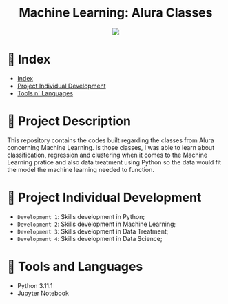 <h1 align="center">Machine Learning: Alura Classes</h1>

<p align="center">
<img src="http://img.shields.io/static/v1?label=STATUS&message=EM%20DESENVOLVIMENTO&color=GREEN&style=for-the-badge"/>
</p>

# :pushpin: Index

* [Index](https://github.com/mayaram4rtins/machine-learning-codes/blob/main/README.md#pushpin-índice)
* [Project Individual Development](https://github.com/mayaram4rtins/machine-learning-codes/blob/main/README.md#page_facing_up-project-description)
* [Tools n' Languages](https://github.com/mayaram4rtins/machine-learning-codes/blob/main/README.md#snake-tools-and-language)

# :page_facing_up: Project Description

This repository contains the codes built regarding the classes from Alura concerning Machine Learning. Is those classes, I was able to learn about classification, regression and clustering when it comes to the Machine Learning pratice and also data treatment using Python so the data would fit the model the machine learning needed to function.

# :wrench: Project Individual Development

- `Development 1`: Skills development in Python;
- `Development 2`: Skills development in Machine Learning;
- `Development 3`: Skills development in Data Treatment;
- `Development 4`: Skills development in Data Science;

# :snake: Tools and Languages

+ Python 3.11.1
+ Jupyter Notebook
